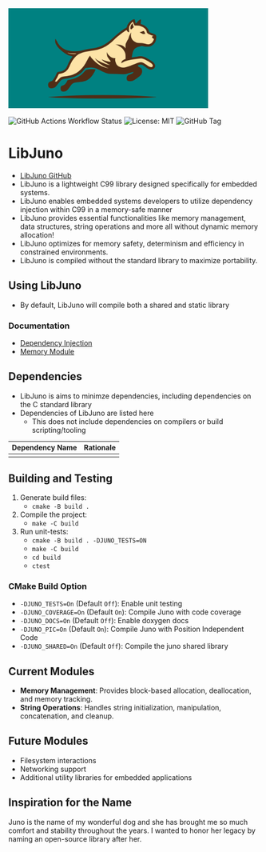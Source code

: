 <img src="https://raw.githubusercontent.com/robinonsay/libjuno/b710f2f363f589a5da475543f53a22d3d030cc26/assets/juno_logo_rect.svg" alt="drawing" width="400em"/>

![GitHub Actions Workflow Status](https://github.com/robinonsay/libjuno/actions/workflows/ctest.yml/badge.svg)
![License: MIT](https://img.shields.io/badge/License-MIT%202.0-blue.svg)
![GitHub Tag](https://img.shields.io/github/v/tag/robinonsay/libjuno)

# LibJuno
* [LibJuno GitHub](https://github.com/robinonsay/libjuno)
* LibJuno is a lightweight C99 library designed specifically for embedded systems.
* LibJuno enables embedded systems developers to utilize dependency injection within
  C99 in a memory-safe manner
* LibJuno provides essential functionalities like memory management, data structures, string operations and more all without dynamic memory allocation!
* LibJuno optimizes for memory safety, determinism and efficiency in constrained environments.
* LibJuno is compiled without the standard library to maximize portability.

## Using LibJuno
* By default, LibJuno will compile both a shared and static library

### Documentation
* [Dependency Injection](include/juno/README.md)
* [Memory Module](include/juno/memory/README.md)

## Dependencies
* LibJuno is aims to minimze dependencies, including dependencies on the C standard library
* Dependencies of LibJuno are listed here
   * This does not include dependencies on compilers or build scripting/tooling

| Dependency Name | Rationale                                      |
|-----------------|------------------------------------------------|
|                 |                                                |

## Building and Testing
1. Generate build files:
   - `cmake -B build .`
3. Compile the project:
   - `make -C build`
4. Run unit-tests:
   - `cmake -B build . -DJUNO_TESTS=ON`
   - `make -C build`
   - `cd build`
   - `ctest`

### CMake Build Option

* `-DJUNO_TESTS=On` (Default `Off`): Enable unit testing
* `-DJUNO_COVERAGE=On` (Default `On`): Compile Juno with code coverage
* `-DJUNO_DOCS=On` (Default `Off`): Enable doxygen docs
* `-DJUNO_PIC=On` (Default `On`): Compile Juno with Position Independent Code
* `-DJUNO_SHARED=On` (Default `Off`): Compile the juno shared library

## Current Modules
- **Memory Management**: Provides block-based allocation, deallocation, and memory tracking.
- **String Operations**: Handles string initialization, manipulation, concatenation, and cleanup.

## Future Modules
- Filesystem interactions
- Networking support
- Additional utility libraries for embedded applications

## Inspiration for the Name
Juno is the name of my wonderful dog and
she has brought me so much comfort and stability throughout the years.
I wanted to honor her legacy by naming an open-source library after her.

